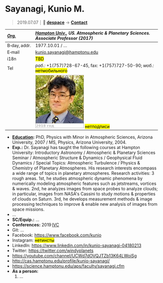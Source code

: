 # Sayanagi, Kunio M.
> 2019.07.07 ┊ **🚀 [despace](index.md)** → **[Contact](contact.md)**

|*[Org.](contact.md)*|*[Hampton Univ.](hampton_univ.md), US. Atmospheric & Planetary Sciences. Associate Professor (2017)*|
|:--|:--|
|B‑day, addr.| 1977.10.01 / … |
|E‑mail| <kunio.sayanagi@hamptonu.edu> |
|i18n| <mark>TBD</mark> |
|Tel|*раб.:* +1(757)728-67-45, fax: +1(757)727-50-90; *моб.:* <mark>нетмобильного</mark> |
|| ![](f/contact/s/sayanagi_001_photo.jpg) <mark>нетподписи</mark> |

   - **[Education](edu.md):** PhD, Physics with Minor in Atmospheric Sciences, Arizona University, 2007 / MS, Physics, Arizona University, 2004.
   - **Exp.:** Dr. Sayanagi has taught the following courses at Hampton University: Introductory Astronomy / Atmospheric & Planetary Sciences Seminar / Atmospheric Structure & Dynamics / Geophysical Fluid Dynamics / Special Topics: Atmospheric Turbulence / Physics & Chemistry of Planetary Atmospheres. His research interests encompass a wide range of topics in planetary atmospheres. Research activities: 3 rough areas. 1st, he studies atmospheric dynamic phenomena by numerically modeling atmospheric features such as jetstreams, vortices & waves. 2nd, he analyzes images from space probes to analyze clouds; in particular, images from NASA's Cassini to study motions & properties of clouds on Saturn. 3rd, he develops measurement methods & image processing techniques to improve & enable new analysis of images from space missions.
   - …
   - **SC/Equip.:** …
   - **Conferences:** 2019 [IVC](ivc_2019.md)
   - Git: …
   - Facebook: <https://www.facebook.com/kunio>
   - Instagram: <mark>нетинсты</mark>
   - LinkedIn: <https://www.linkedin.com/in/kunio-sayanagi-04180213>
   - Twitter: <https://twitter.com/windyplanets>
   - <https://youtube.com/channel/UCWd7dOVQJTZb13K64LWoiSg>
   - <http://cas.hamptonu.edu/profile/kunio-sayanagi/>
   - <https://science.hamptonu.edu/aps/faculty/sayanagi.cfm>
   - **As a person:**
      1. …
